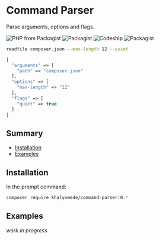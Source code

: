 # Command Parser

Parse arguments, options and flags.


![PHP from Packagist](https://img.shields.io/packagist/php-v/khalyomede/command-parser.svg) ![Packagist](https://img.shields.io/packagist/v/khalyomede/command-parser.svg) ![Codeship](https://img.shields.io/codeship/b2c49c20-c29d-0136-16b1-02eaab630210.svg) ![Packagist](https://img.shields.io/packagist/l/khalyomede/command-parser.svg)


```bash
readfile composer.json --max-length 12 --quiet
```

```php
[
  "arguments" => [
    "path" => "composer.json"
  ],
  "options" => [
    "max-length" => "12"
  ],
  "flags" => [
    "quiet" => true
  ]
]
```

## Summary

- [Installation](#installation)
- [Examples](#examples)

## Installation

In the prompt command:

```bash
composer require khalyomede/command-parser:0.*
```

## Examples

_work in progress_